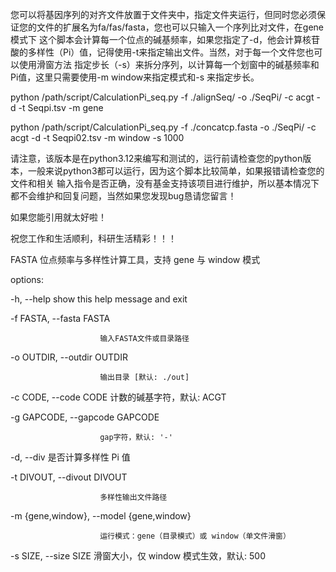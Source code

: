 您可以将基因序列的对齐文件放置于文件夹中，指定文件夹运行，但同时您必须保证您的文件的扩展名为fa/fas/fasta，您也可以只输入一个序列比对文件，在gene模式下
这个脚本会计算每一个位点的碱基频率，如果您指定了-d，他会计算核苷酸的多样性（Pi）值，记得使用-t来指定输出文件。当然，对于每一个文件您也可以使用滑窗方法
指定步长（-s）来拆分序列，以计算每一个划窗中的碱基频率和Pi值，这里只需要使用-m window来指定模式和-s 来指定步长。


python /path/script/CalculationPi_seq.py -f ./alignSeq/ -o ./SeqPi/ -c acgt -d -t Seqpi.tsv -m gene


python /path/script/CalculationPi_seq.py -f ./concatcp.fasta -o ./SeqPi/ -c acgt -d -t Seqpi02.tsv -m window -s 1000


请注意，该版本是在python3.12来编写和测试的，运行前请检查您的python版本，一般来说python3都可以运行，因为这个脚本比较简单，如果报错请检查您的文件和相关
输入指令是否正确，没有基金支持该项目进行维护，所以基本情况下都不会维护和回复问题，当然如果您发现bug恳请您留言！

如果您能引用就太好啦！

祝您工作和生活顺利，科研生活精彩！！！


FASTA 位点频率与多样性计算工具，支持 gene 与 window 模式


options:

  -h, --help            show this help message and exit
  
  -f FASTA, --fasta FASTA
  
                        输入FASTA文件或目录路径
                        
  -o OUTDIR, --outdir OUTDIR
  
                        输出目录 [默认: ./out]
                        
  -c CODE, --code CODE  计数的碱基字符，默认: ACGT
  
  -g GAPCODE, --gapcode GAPCODE
  
                        gap字符，默认: '-'
                        
  -d, --div             是否计算多样性 Pi 值
  
  -t DIVOUT, --divout DIVOUT
  
                        多样性输出文件路径
                        
  -m {gene,window}, --model {gene,window}
  
                        运行模式：gene（目录模式）或 window（单文件滑窗）
                        
  -s SIZE, --size SIZE  滑窗大小，仅 window 模式生效，默认: 500
